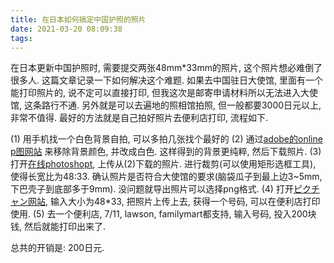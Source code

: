 ```yaml
---
title: 在日本如何搞定中国护照的照片
date: 2021-03-20 08:09:38
tags:
---
```


在日本更新中国护照时, 需要提交两张48mm*33mm的照片, 这个照片想必难倒了很多人. 这篇文章记录一下如何解决这个难题.
  如果去中国驻日大使馆, 里面有一个能打印照片的, 说不定可以直接打印, 但我这次是邮寄申请材料所以无法进入大使馆, 这条路行不通.
  另外就是可以去遍地的照相馆拍照, 但一般都要3000日元以上, 非常不值得.
  最好的方法就是自己拍好照片去便利店打印, 流程如下.

(1) 用手机找一个白色背景自拍, 可以多拍几张找个最好的
(2) 通过[adobe的online p图网站](https://photoshop.adobe.com/) 来移除背景颜色, 并改成白色. 这样得到的背景更纯粹, 然后下载照片.
(3) 打开[在线photoshopt]( https://www.photopea.com/), 上传从(2)下载的照片. 进行裁剪(可以使用矩形选框工具), 使得长宽比为48:33. 确认照片是否符合大使馆的要求(脑袋瓜子到最上边3~5mm, 下巴壳子到底部多于9mm). 没问题就导出照片可以选择png格式.
(4) 打开[ピクチャン网站](https://pic-chan.net/c/size/size_visa.php?use=84&con=%E4%B8%AD%E5%9B%BD&h=48&w=33), 输入大小为48*33, 把照片上传上去, 获得一个号码, 可以在便利店打印使用.
(5) 去一个便利店, 7/11, lawson, familymart都支持, 输入号码, 投入200块钱, 然后就能打印出来了.

总共的开销是: 200日元.
